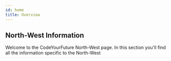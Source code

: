 ```yaml
---
id: home
title: Overview
---
```


## North-West Information

Welcome to the CodeYourFuture North-West page. In this section you'll find all the information specific to the North-West
